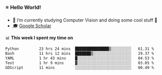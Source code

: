 ### ⭐️ Hello World!

<!--
**hologerry/hologerry** is a ✨ _special_ ✨ repository because its `README.md` (this file) appears on your GitHub profile.

Here are some ideas to get you started:

- 🔭 I’m currently working and studying on Computer Vision
- 🌱 I’m currently learning at Peking University
- 💬 Ask me about 
- 📫 How to reach me: E-mail
- 😄 Pronouns: he/his
- ⚡ Fun fact: Music is the Power
-->


- 🔭 I’m currently studying Computer Vision and doing some cool stuff 🤖
- 🎓 [Google Scholar](https://scholar.google.com/citations?user=3ykqW9wAAAAJ&hl=en)


📊 **This week I spent my time on**

<!--START_SECTION:waka-->

```txt
Python         23 hrs 24 mins  ███████████████▒░░░░░░░░░   61.31 %
Bash           11 hrs 12 mins  ███████▒░░░░░░░░░░░░░░░░░   29.37 %
YAML           1 hr 43 mins    █░░░░░░░░░░░░░░░░░░░░░░░░   04.53 %
Text           1 hr 9 mins     ▓░░░░░░░░░░░░░░░░░░░░░░░░   03.05 %
GDScript       11 mins         ░░░░░░░░░░░░░░░░░░░░░░░░░   00.49 %
```

<!--END_SECTION:waka-->
